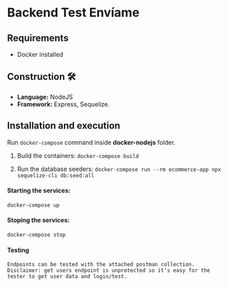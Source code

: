 # Backend Test Envíame

## Requirements
 - Docker installed
## Construction 🛠️
* **Language:** NodeJS 
* **Framework:** Express, Sequelize.

## Installation and execution
Run ```docker-compose``` command inside **docker-nodejs** folder.

1) Build the containers: 
```docker-compose build```

2) Run the database seeders: 
```docker-compose run --rm ecommerce-app npx sequelize-cli db:seed:all```

#### Starting the services: 
    docker-compose up 

#### Stoping the services: 
    docker-compose stop
    
#### Testing
    Endpoints can be tested with the attached postman collection.
    Disclaimer: get users endpoint is unprotected so it's easy for the tester to get user data and login/test.



